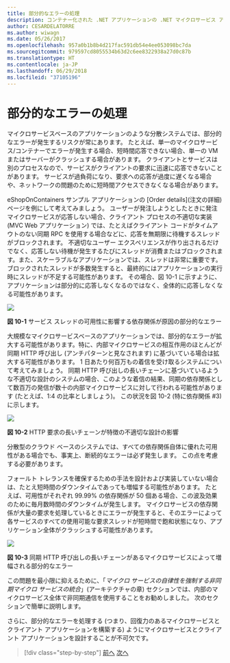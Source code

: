 ```yaml
---
title: 部分的なエラーの処理
description: コンテナー化された .NET アプリケーションの .NET マイクロサービス アーキテクチャ | 部分的なエラーの処理
author: CESARDELATORRE
ms.author: wiwagn
ms.date: 05/26/2017
ms.openlocfilehash: 957a0b1b8b4d217fac591db54e4ee053098bc7da
ms.sourcegitcommit: 979597cd8055534b63d2c6ee8322938a27d0c87b
ms.translationtype: HT
ms.contentlocale: ja-JP
ms.lasthandoff: 06/29/2018
ms.locfileid: "37105196"
---
```

# <a name="handling-partial-failure"></a>部分的なエラーの処理

マイクロサービスベースのアプリケーションのような分散システムでは、部分的なエラーが発生するリスクが常にあります。 たとえば、単一のマイクロサービス/コンテナーでエラーが発生する場合、短時間応答できない場合、単一の VM またはサーバーがクラッシュする場合があります。 クライアントとサービスは別のプロセスなので、サービスがクライアントの要求に迅速に応答できないことがあります。 サービスが過負荷になり、要求への応答が過度に遅くなる場合や、ネットワークの問題のために短時間アクセスできなくなる場合があります。

eShopOnContainers サンプル アプリケーションの [Order details]\(注文の詳細\) ページを例にして考えてみましょう。 ユーザーが発注しようとしたときに発注マイクロサービスが応答しない場合、クライアント プロセスの不適切な実装 (MVC Web アプリケーション) では、たとえばクライアント コードがタイムアウトのない同期 RPC を使用する場合などに、応答を無期限に待機するスレッドがブロックされます。 不適切なユーザー エクスペリエンスが作り出されるだけでなく、応答しない待機が発生するたびにスレッドが消費またはブロックされます。また、スケーラブルなアプリケーションでは、スレッドは非常に重要です。 ブロックされたスレッドが多数発生すると、最終的にはアプリケーションの実行時にスレッドが不足する可能性があります。 その場合、図 10-1 に示すように、アプリケーションは部分的に応答しなくなるのではなく、全体的に応答しなくなる可能性があります。

![](./media/image1.png)

**図 10-1** サービス スレッドの可用性に影響する依存関係が原因の部分的なエラー

大規模なマイクロサービスベースのアプリケーションでは、部分的なエラーが拡大する可能性があります。特に、内部マイクロサービスの相互作用のほとんどが同期 HTTP 呼び出し (アンチパターンと見なされます) に基づいている場合は拡大する可能性があります。 1 日あたり何百万もの着信を受け取るシステムについて考えてみましょう。 同期 HTTP 呼び出しの長いチェーンに基づいているような不適切な設計のシステムの場合、このような着信の結果、同期の依存関係として数百万の発信が数十の内部マイクロサービスに対して行われる可能性があります (たとえば、1:4 の比率としましょう)。 この状況を図 10-2 (特に依存関係 \#3) に示します。

![](./media/image2.png)

**図 10-2** HTTP 要求の長いチェーンが特徴の不適切な設計の影響

分散型のクラウド ベースのシステムでは、すべての依存関係自体に優れた可用性がある場合でも、事実上、断続的なエラーは必ず発生します。 この点を考慮する必要があります。

フォールト トレランスを確保するための手法を設計および実装していない場合は、たとえ短時間のダウンタイムであっても増幅する可能性があります。 たとえば、可用性がそれぞれ 99.99% の依存関係が 50 個ある場合、この波及効果のために毎月数時間のダウンタイムが発生します。 マイクロサービスの依存関係が大量の要求を処理しているときにエラーが発生すると、そのエラーによって各サービスのすべての使用可能な要求スレッドが短時間で飽和状態になり、アプリケーション全体がクラッシュする可能性があります。

![](./media/image3.png)

**図 10-3** 同期 HTTP 呼び出しの長いチェーンがあるマイクロサービスによって増幅される部分的なエラー

この問題を最小限に抑えるために、「*マイクロ サービスの自律性を強制する非同期マイクロ サービスの統合*」(アーキテクチャの章) セクションでは、内部のマイクロサービス全体で非同期通信を使用することをお勧めしました。 次のセクションで簡単に説明します。

さらに、部分的なエラーを処理する (つまり、回復力のあるマイクロサービスとクライアント アプリケーションを構築する) ようにマイクロサービスとクライアント アプリケーションを設計することが不可欠です。


>[!div class="step-by-step"]
[前へ](index.md)
[次へ](partial-failure-strategies.md)
